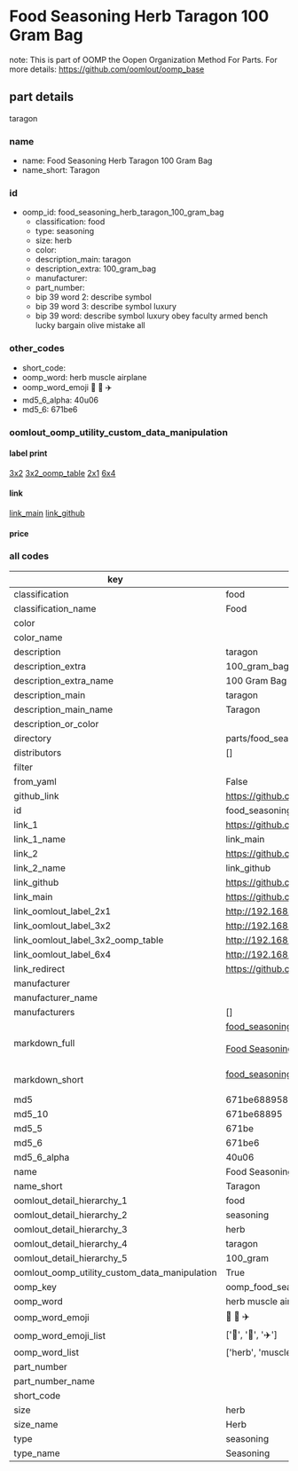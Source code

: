 # Food Seasoning Herb Taragon 100 Gram Bag  

note: This is part of OOMP the Oopen Organization Method For Parts. For more details: https://github.com/oomlout/oomp_base

##  part details
  



taragon



### name
* name: Food Seasoning Herb Taragon 100 Gram Bag
* name_short: Taragon
### id
* oomp_id: food_seasoning_herb_taragon_100_gram_bag
  * classification: food
  * type: seasoning
  * size: herb
  * color: 
  * description_main: taragon
  * description_extra: 100_gram_bag
  * manufacturer: 
  * part_number: 
  * bip 39 word 2: describe symbol
  * bip 39 word 3: describe symbol luxury
  * bip 39 word: describe symbol luxury obey faculty armed bench lucky bargain olive mistake all

### other_codes
* short_code: 
* oomp_word: herb muscle airplane
* oomp_word_emoji :herb: :muscle: :airplane:
* md5_6_alpha: 40u06
* md5_6: 671be6






### oomlout_oomp_utility_custom_data_manipulation
#### label print
[3x2](http://192.168.1.245:1112/?label=oomp%2040u06)
[3x2_oomp_table](http://192.168.1.108:1112/?label=oomp%2040u06)
[2x1](http://192.168.1.242:1112/?label=oomp%2040u06)
[6x4](http://192.168.1.55:1112/?label=oomp%2040u06)    

#### link

[link_main](https://github.com/oomlout/oomlout_oomp_version_1_messy/tree/main/parts/food_seasoning_herb_taragon_100_gram_bag) [link_github](https://github.com/oomlout/oomlout_oomp_version_1_messy/tree/main/parts/food_seasoning_herb_taragon_100_gram_bag)                             

#### price







### all codes 
| key | value |  
| --- | --- |  
| classification | food |  
| classification_name | Food |  
| color |  |  
| color_name |  |  
| description | taragon |  
| description_extra | 100_gram_bag |  
| description_extra_name | 100 Gram Bag |  
| description_main | taragon |  
| description_main_name | Taragon |  
| description_or_color |   |  
| directory | parts/food_seasoning_herb_taragon_100_gram_bag |  
| distributors | [] |  
| filter |  |  
| from_yaml | False |  
| github_link | https://github.com/oomlout/oomlout_oomp_part_src/tree/main/parts/food_seasoning_herb_taragon_100_gram_bag |  
| id | food_seasoning_herb_taragon_100_gram_bag |  
| link_1 | https://github.com/oomlout/oomlout_oomp_version_1_messy/tree/main/parts/food_seasoning_herb_taragon_100_gram_bag |  
| link_1_name | link_main |  
| link_2 | https://github.com/oomlout/oomlout_oomp_version_1_messy/tree/main/parts/food_seasoning_herb_taragon_100_gram_bag |  
| link_2_name | link_github |  
| link_github | https://github.com/oomlout/oomlout_oomp_version_1_messy/tree/main/parts/food_seasoning_herb_taragon_100_gram_bag |  
| link_main | https://github.com/oomlout/oomlout_oomp_version_1_messy/tree/main/parts/food_seasoning_herb_taragon_100_gram_bag |  
| link_oomlout_label_2x1 | http://192.168.1.242:1112/?label=oomp%2040u06 |  
| link_oomlout_label_3x2 | http://192.168.1.245:1112/?label=oomp%2040u06 |  
| link_oomlout_label_3x2_oomp_table | http://192.168.1.108:1112/?label=oomp%2040u06 |  
| link_oomlout_label_6x4 | http://192.168.1.55:1112/?label=oomp%2040u06 |  
| link_redirect | https://github.com/oomlout/oomlout_oomp_version_1_messy/tree/main/parts/food_seasoning_herb_taragon_100_gram_bag |  
| manufacturer |  |  
| manufacturer_name |  |  
| manufacturers | [] |  
| markdown_full | [food_seasoning_herb_taragon_100_gram_bag](none)<br>[](none)<br>[Food Seasoning Herb Taragon 100 Gram Bag](none)<br><br> |  
| markdown_short | [food_seasoning_herb_taragon_100_gram_bag](none)<br><br> |  
| md5 | 671be6889584a2a02f28d97f0ab719dc |  
| md5_10 | 671be68895 |  
| md5_5 | 671be |  
| md5_6 | 671be6 |  
| md5_6_alpha | 40u06 |  
| name | Food Seasoning Herb Taragon 100 Gram Bag |  
| name_short | Taragon |  
| oomlout_detail_hierarchy_1 | food |  
| oomlout_detail_hierarchy_2 | seasoning |  
| oomlout_detail_hierarchy_3 | herb |  
| oomlout_detail_hierarchy_4 | taragon |  
| oomlout_detail_hierarchy_5 | 100_gram |  
| oomlout_oomp_utility_custom_data_manipulation | True |  
| oomp_key | oomp_food_seasoning_herb_taragon_100_gram_bag |  
| oomp_word | herb muscle airplane |  
| oomp_word_emoji | :herb: :muscle: :airplane: |  
| oomp_word_emoji_list | [':herb:', ':muscle:', ':airplane:'] |  
| oomp_word_list | ['herb', 'muscle', 'airplane'] |  
| part_number |  |  
| part_number_name |  |  
| short_code |  |  
| size | herb |  
| size_name | Herb |  
| type | seasoning |  
| type_name | Seasoning |  
